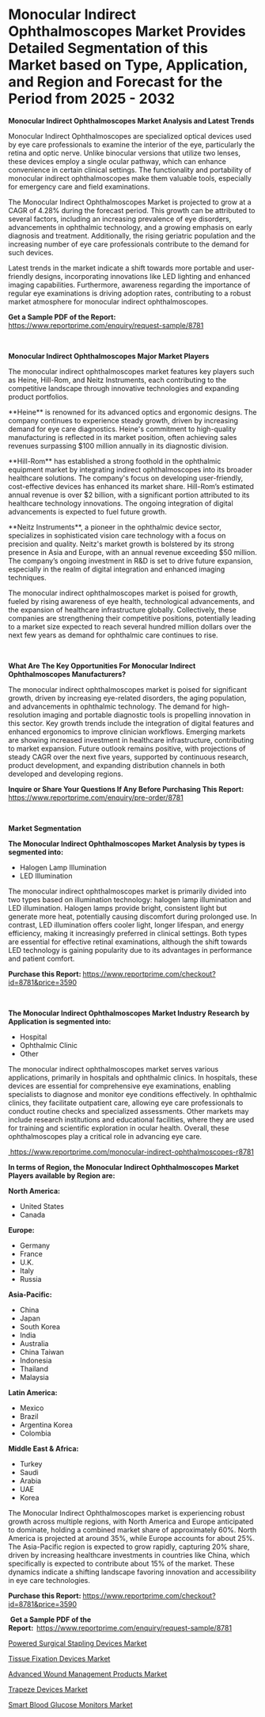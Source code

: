 <p><h1>Monocular Indirect Ophthalmoscopes Market Provides Detailed Segmentation of this Market based on Type, Application, and Region and Forecast for the Period from 2025 - 2032</h1></p><p><strong>Monocular Indirect Ophthalmoscopes Market Analysis and Latest Trends</strong></p>
<p><p>Monocular Indirect Ophthalmoscopes are specialized optical devices used by eye care professionals to examine the interior of the eye, particularly the retina and optic nerve. Unlike binocular versions that utilize two lenses, these devices employ a single ocular pathway, which can enhance convenience in certain clinical settings. The functionality and portability of monocular indirect ophthalmoscopes make them valuable tools, especially for emergency care and field examinations.</p><p>The Monocular Indirect Ophthalmoscopes Market is projected to grow at a CAGR of 4.28% during the forecast period. This growth can be attributed to several factors, including an increasing prevalence of eye disorders, advancements in ophthalmic technology, and a growing emphasis on early diagnosis and treatment. Additionally, the rising geriatric population and the increasing number of eye care professionals contribute to the demand for such devices.</p><p>Latest trends in the market indicate a shift towards more portable and user-friendly designs, incorporating innovations like LED lighting and enhanced imaging capabilities. Furthermore, awareness regarding the importance of regular eye examinations is driving adoption rates, contributing to a robust market atmosphere for monocular indirect ophthalmoscopes.</p></p>
<p><strong>Get a Sample PDF of the Report:&nbsp;</strong> <a href="https://www.reportprime.com/enquiry/request-sample/8781?utm_campaign=1840&utm_medium=2&utm_source=Github&utm_content=ia&utm_term=20032025&utm_id=monocular-indirect-ophthalmoscopes">https://www.reportprime.com/enquiry/request-sample/8781</a></p>
<p>&nbsp;</p>
<p><strong>Monocular Indirect Ophthalmoscopes Major Market Players</strong></p>
<p><p>The monocular indirect ophthalmoscopes market features key players such as Heine, Hill-Rom, and Neitz Instruments, each contributing to the competitive landscape through innovative technologies and expanding product portfolios.</p><p>**Heine** is renowned for its advanced optics and ergonomic designs. The company continues to experience steady growth, driven by increasing demand for eye care diagnostics. Heine's commitment to high-quality manufacturing is reflected in its market position, often achieving sales revenues surpassing $100 million annually in its diagnostic division.</p><p>**Hill-Rom** has established a strong foothold in the ophthalmic equipment market by integrating indirect ophthalmoscopes into its broader healthcare solutions. The company's focus on developing user-friendly, cost-effective devices has enhanced its market share. Hill-Rom’s estimated annual revenue is over $2 billion, with a significant portion attributed to its healthcare technology innovations. The ongoing integration of digital advancements is expected to fuel future growth.</p><p>**Neitz Instruments**, a pioneer in the ophthalmic device sector, specializes in sophisticated vision care technology with a focus on precision and quality. Neitz's market growth is bolstered by its strong presence in Asia and Europe, with an annual revenue exceeding $50 million. The company’s ongoing investment in R&D is set to drive future expansion, especially in the realm of digital integration and enhanced imaging techniques.</p><p>The monocular indirect ophthalmoscopes market is poised for growth, fueled by rising awareness of eye health, technological advancements, and the expansion of healthcare infrastructure globally. Collectively, these companies are strengthening their competitive positions, potentially leading to a market size expected to reach several hundred million dollars over the next few years as demand for ophthalmic care continues to rise.</p></p>
<p>&nbsp;</p>
<p><strong>What Are The Key Opportunities For Monocular Indirect Ophthalmoscopes Manufacturers?</strong></p>
<p><p>The monocular indirect ophthalmoscopes market is poised for significant growth, driven by increasing eye-related disorders, the aging population, and advancements in ophthalmic technology. The demand for high-resolution imaging and portable diagnostic tools is propelling innovation in this sector. Key growth trends include the integration of digital features and enhanced ergonomics to improve clinician workflows. Emerging markets are showing increased investment in healthcare infrastructure, contributing to market expansion. Future outlook remains positive, with projections of steady CAGR over the next five years, supported by continuous research, product development, and expanding distribution channels in both developed and developing regions.</p></p>
<p><strong>Inquire or Share Your Questions If Any Before Purchasing This Report:</strong> <a href="https://www.reportprime.com/enquiry/pre-order/8781?utm_campaign=1840&utm_medium=2&utm_source=Github&utm_content=ia&utm_term=20032025&utm_id=monocular-indirect-ophthalmoscopes">https://www.reportprime.com/enquiry/pre-order/8781</a></p>
<p>&nbsp;</p>
<p><strong>Market Segmentation</strong></p>
<p><strong>The Monocular Indirect Ophthalmoscopes Market Analysis by types is segmented into:</strong></p>
<p><ul><li>Halogen Lamp Illumination</li><li>LED Illumination</li></ul></p>
<p><p>The monocular indirect ophthalmoscopes market is primarily divided into two types based on illumination technology: halogen lamp illumination and LED illumination. Halogen lamps provide bright, consistent light but generate more heat, potentially causing discomfort during prolonged use. In contrast, LED illumination offers cooler light, longer lifespan, and energy efficiency, making it increasingly preferred in clinical settings. Both types are essential for effective retinal examinations, although the shift towards LED technology is gaining popularity due to its advantages in performance and patient comfort.</p></p>
<p><strong>Purchase this Report:&nbsp;</strong><a href="https://www.reportprime.com/checkout?id=8781&price=3590&utm_campaign=1840&utm_medium=2&utm_source=Github&utm_content=ia&utm_term=20032025&utm_id=monocular-indirect-ophthalmoscopes">https://www.reportprime.com/checkout?id=8781&price=3590</a></p>
<p>&nbsp;</p>
<p><strong>The Monocular Indirect Ophthalmoscopes Market Industry Research by Application is segmented into:</strong></p>
<p><ul><li>Hospital</li><li>Ophthalmic Clinic</li><li>Other</li></ul></p>
<p><p>The monocular indirect ophthalmoscopes market serves various applications, primarily in hospitals and ophthalmic clinics. In hospitals, these devices are essential for comprehensive eye examinations, enabling specialists to diagnose and monitor eye conditions effectively. In ophthalmic clinics, they facilitate outpatient care, allowing eye care professionals to conduct routine checks and specialized assessments. Other markets may include research institutions and educational facilities, where they are used for training and scientific exploration in ocular health. Overall, these ophthalmoscopes play a critical role in advancing eye care.</p></p>
<p><a href="https://www.reportprime.com/monocular-indirect-ophthalmoscopes-r8781?utm_campaign=1840&utm_medium=2&utm_source=Github&utm_content=ia&utm_term=20032025&utm_id=monocular-indirect-ophthalmoscopes">&nbsp;https://www.reportprime.com/monocular-indirect-ophthalmoscopes-r8781</a></p>
<p><strong>In terms of Region, the Monocular Indirect Ophthalmoscopes Market Players available by Region are:</strong></p>
<p>
    <p> <strong> North America: </strong>
        <ul>
            <li>United States</li>
            <li>Canada</li>
        </ul>
        </p> 
    <p> <strong> Europe: </strong>
        <ul>
            <li>Germany</li>
            <li>France</li>
            <li>U.K.</li>
            <li>Italy</li>
            <li>Russia</li>
        </ul>
        </p> 
    <p> <strong> Asia-Pacific: </strong>
        <ul>
            <li>China</li>
            <li>Japan</li>
            <li>South Korea</li>
            <li>India</li>
            <li>Australia</li>
            <li>China Taiwan</li>
            <li>Indonesia</li>
            <li>Thailand</li>
            <li>Malaysia</li>
        </ul>
        </p> 
    <p> <strong> Latin America: </strong>
        <ul>
            <li>Mexico</li>
            <li>Brazil</li>
            <li>Argentina Korea</li>
            <li>Colombia</li>
        </ul>
        </p> 
    <p> <strong> Middle East & Africa: </strong>
        <ul>
            <li>Turkey</li>
            <li>Saudi</li>
            <li>Arabia</li>
            <li>UAE</li>
            <li>Korea</li>
        </ul>
    </p>
    </p>
<p><p>The Monocular Indirect Ophthalmoscopes market is experiencing robust growth across multiple regions, with North America and Europe anticipated to dominate, holding a combined market share of approximately 60%. North America is projected at around 35%, while Europe accounts for about 25%. The Asia-Pacific region is expected to grow rapidly, capturing 20% share, driven by increasing healthcare investments in countries like China, which specifically is expected to contribute about 15% of the market. These dynamics indicate a shifting landscape favoring innovation and accessibility in eye care technologies.</p></p>
<p><strong>Purchase this Report: </strong><a href="https://www.reportprime.com/checkout?id=8781&price=3590&utm_campaign=1840&utm_medium=2&utm_source=Github&utm_content=ia&utm_term=20032025&utm_id=monocular-indirect-ophthalmoscopes">https://www.reportprime.com/checkout?id=8781&price=3590</a></p>
<p>&nbsp;<strong>Get a Sample PDF of the Report:&nbsp;&nbsp;</strong><a href="https://www.reportprime.com/enquiry/request-sample/8781?utm_campaign=1840&utm_medium=2&utm_source=Github&utm_content=ia&utm_term=20032025&utm_id=monocular-indirect-ophthalmoscopes">https://www.reportprime.com/enquiry/request-sample/8781</a></p>
<p><strong></strong></p>
<p><p><a href="https://github.com/yaldotiedegq/Market-Research-Report-List-1/blob/main/powered-surgical-stapling-devices-market.md?utm_campaign=1840&utm_medium=2&utm_source=Github&utm_content=ia&utm_term=20032025&utm_id=monocular-indirect-ophthalmoscopes">Powered Surgical Stapling Devices Market</a></p><p><a href="https://github.com/cingozascard/Market-Research-Report-List-1/blob/main/tissue-fixation-devices-market.md?utm_campaign=1840&utm_medium=2&utm_source=Github&utm_content=ia&utm_term=20032025&utm_id=monocular-indirect-ophthalmoscopes">Tissue Fixation Devices Market</a></p><p><a href="https://github.com/sacmatidora/Market-Research-Report-List-1/blob/main/advanced-wound-management-products-market.md?utm_campaign=1840&utm_medium=2&utm_source=Github&utm_content=ia&utm_term=20032025&utm_id=monocular-indirect-ophthalmoscopes">Advanced Wound Management Products Market</a></p><p><a href="https://github.com/airitaursela/Market-Research-Report-List-1/blob/main/trapeze-devices-market.md?utm_campaign=1840&utm_medium=2&utm_source=Github&utm_content=ia&utm_term=20032025&utm_id=monocular-indirect-ophthalmoscopes">Trapeze Devices Market</a></p><p><a href="https://github.com/zalubakoraka/Market-Research-Report-List-1/blob/main/smart-blood-glucose-monitors-market.md?utm_campaign=1840&utm_medium=2&utm_source=Github&utm_content=ia&utm_term=20032025&utm_id=monocular-indirect-ophthalmoscopes">Smart Blood Glucose Monitors Market</a></p></p>
